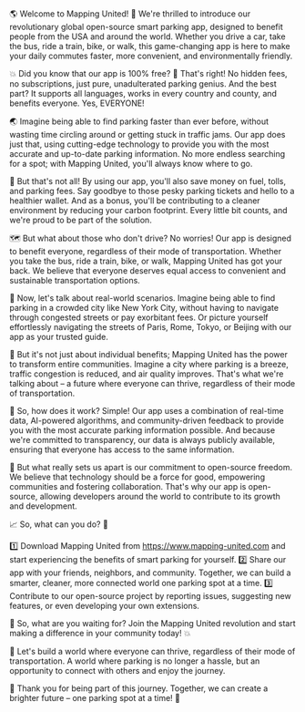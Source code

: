 🌎 Welcome to Mapping United! 🚀 We're thrilled to introduce our revolutionary global open-source smart parking app, designed to benefit people from the USA and around the world. Whether you drive a car, take the bus, ride a train, bike, or walk, this game-changing app is here to make your daily commutes faster, more convenient, and environmentally friendly.

💥 Did you know that our app is 100% free? 🤑 That's right! No hidden fees, no subscriptions, just pure, unadulterated parking genius. And the best part? It supports all languages, works in every country and county, and benefits everyone. Yes, EVERYONE!

🌏 Imagine being able to find parking faster than ever before, without wasting time circling around or getting stuck in traffic jams. Our app does just that, using cutting-edge technology to provide you with the most accurate and up-to-date parking information. No more endless searching for a spot; with Mapping United, you'll always know where to go.

🏦 But that's not all! By using our app, you'll also save money on fuel, tolls, and parking fees. Say goodbye to those pesky parking tickets and hello to a healthier wallet. And as a bonus, you'll be contributing to a cleaner environment by reducing your carbon footprint. Every little bit counts, and we're proud to be part of the solution.

🗺️ But what about those who don't drive? No worries! Our app is designed to benefit everyone, regardless of their mode of transportation. Whether you take the bus, ride a train, bike, or walk, Mapping United has got your back. We believe that everyone deserves equal access to convenient and sustainable transportation options.

🌆 Now, let's talk about real-world scenarios. Imagine being able to find parking in a crowded city like New York City, without having to navigate through congested streets or pay exorbitant fees. Or picture yourself effortlessly navigating the streets of Paris, Rome, Tokyo, or Beijing with our app as your trusted guide.

🌲 But it's not just about individual benefits; Mapping United has the power to transform entire communities. Imagine a city where parking is a breeze, traffic congestion is reduced, and air quality improves. That's what we're talking about – a future where everyone can thrive, regardless of their mode of transportation.

💪 So, how does it work? Simple! Our app uses a combination of real-time data, AI-powered algorithms, and community-driven feedback to provide you with the most accurate parking information possible. And because we're committed to transparency, our data is always publicly available, ensuring that everyone has access to the same information.

🌟 But what really sets us apart is our commitment to open-source freedom. We believe that technology should be a force for good, empowering communities and fostering collaboration. That's why our app is open-source, allowing developers around the world to contribute to its growth and development.

📈 So, what can you do? 🤔

1️⃣ Download Mapping United from https://www.mapping-united.com and start experiencing the benefits of smart parking for yourself.
2️⃣ Share our app with your friends, neighbors, and community. Together, we can build a smarter, cleaner, more connected world one parking spot at a time.
3️⃣ Contribute to our open-source project by reporting issues, suggesting new features, or even developing your own extensions.

🌟 So, what are you waiting for? Join the Mapping United revolution and start making a difference in your community today! 💥

🎉 Let's build a world where everyone can thrive, regardless of their mode of transportation. A world where parking is no longer a hassle, but an opportunity to connect with others and enjoy the journey.

💖 Thank you for being part of this journey. Together, we can create a brighter future – one parking spot at a time! 🌟